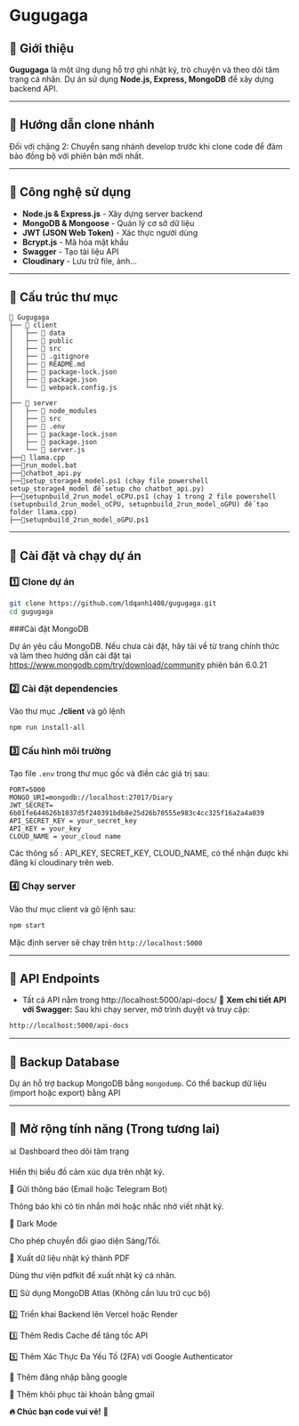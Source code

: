 # Gugugaga

## 📌 Giới thiệu
**Gugugaga** là một ứng dụng hỗ trợ ghi nhật ký, trò chuyện và theo dõi tâm trạng cá nhân. Dự án sử dụng **Node.js, Express, MongoDB** để xây dựng backend API.

---

## 📌 Hướng dẫn clone nhánh
Đối với chặng 2: Chuyển sang nhánh develop trước khi clone code để đảm bảo đồng bộ với phiên bản mới nhất.

---

## 🚀 Công nghệ sử dụng
- **Node.js & Express.js** - Xây dựng server backend
- **MongoDB & Mongoose** - Quản lý cơ sở dữ liệu
- **JWT (JSON Web Token)** - Xác thực người dùng
- **Bcrypt.js** - Mã hóa mật khẩu
- **Swagger** - Tạo tài liệu API
- **Cloudinary** - Lưu trữ file, ảnh...

---

## 📂 Cấu trúc thư mục
```
📁 Gugugaga
├── 📁 client
│   ├── 📁 data
│   ├── 📁 public
│   ├── 📁 src
│   ├── 📄 .gitignore
│   ├── 📄 README.md
│   ├── 📄 package-lock.json
│   ├── 📄 package.json
│   └── 📄 webpack.config.js
│
├── 📁 server
│   ├── 📁 node_modules
│   ├── 📁 src
│   ├── 📄 .env
│   ├── 📄 package-lock.json
│   ├── 📄 package.json
│   └── 📄 server.js
├──📁 llama.cpp
├──📄run_model.bat
├──📄chatbot_api.py
├──📄setup_storage4_model.ps1 (chạy file powershell setup_storage4_model để setup cho chatbot_api.py)
├──📄setupnbuild_2run_model_oCPU.ps1 (chạy 1 trong 2 file powershell (setupnbuild_2run_model_oCPU, setupnbuild_2run_model_oGPU) để tạo folder llama.cpp)
├──📄setupnbuild_2run_model_oGPU.ps1
```

---

## 🔧 Cài đặt và chạy dự án
### 1️⃣ **Clone dự án**
```sh
git clone https://github.com/ldqanh1408/gugugaga.git
cd gugugaga
```
###Cài đặt MongoDB

Dự án yêu cầu MongoDB. Nếu chưa cài đặt, hãy tải về từ trang chính thức và làm theo hướng dẫn cài đặt tại https://www.mongodb.com/try/download/community
phiên bản 6.0.21


### 2️⃣ **Cài đặt dependencies**
Vào thư mục **./client** và gõ lệnh
```sh
npm run install-all
```

### 3️⃣ **Cấu hình môi trường**
Tạo file `.env` trong thư mục gốc và điền các giá trị sau:
```env
PORT=5000
MONGO_URI=mongodb://localhost:27017/Diary
JWT_SECRET= 6b01fe644626b1037d5f240391bdb8e25d26b70555e983c4cc325f16a2a4a039
API_SECRET_KEY = your_secret_key
API_KEY = your_key
CLOUD_NAME = your_cloud name
```
Các thông số : API_KEY, SECRET_KEY, CLOUD_NAME, có thể nhận được khi đăng kí cloudinary trên web.
### 4️⃣ **Chạy server**
Vào thư mục client và gõ lệnh sau:
```sh
npm start
```
Mặc định server sẽ chạy trên `http://localhost:5000`

---

## 📌 API Endpoints
- Tất cả API nằm trong http://localhost:5000/api-docs/
📌 **Xem chi tiết API với Swagger:**
Sau khi chạy server, mở trình duyệt và truy cập:
```sh
http://localhost:5000/api-docs
```

---

## 🔄 Backup Database
Dự án hỗ trợ backup MongoDB bằng `mongodump`. 
Có thể backup dữ liệu (import hoặc export) bằng API

---


## 📌 Mở rộng tính năng (Trong tương lai)
📊 Dashboard theo dõi tâm trạng

Hiển thị biểu đồ cảm xúc dựa trên nhật ký.

🔔 Gửi thông báo (Email hoặc Telegram Bot)

Thông báo khi có tin nhắn mới hoặc nhắc nhở viết nhật ký.

🎨 Dark Mode

Cho phép chuyển đổi giao diện Sáng/Tối.

📜 Xuất dữ liệu nhật ký thành PDF

Dùng thư viện pdfkit để xuất nhật ký cá nhân.


1️⃣ Sử dụng MongoDB Atlas (Không cần lưu trữ cục bộ)

2️⃣ Triển khai Backend lên Vercel hoặc Render

3️⃣ Thêm Redis Cache để tăng tốc API

5️⃣ Thêm Xác Thực Đa Yếu Tố (2FA) với Google Authenticator

🔧 Thêm đăng nhập bằng google

🔧 Thêm khôi phục tài khoản bằng gmail 

**🔥 Chúc bạn code vui vẻ!** 🚀

